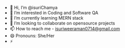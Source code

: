 - 👋 Hi, I’m @isuriChamya
- 👀 I’m interested in Coding and Software QA
- 🌱 I’m currently learning MERN stack
- 💞️ I’m looking to collaborate on opensource projects
- 📫 How to reach me - isuriweeraman0714@gmail.com
- 😄 Pronouns: She/Her
- ⚡

<!---
isuriChamya/isuriChamya is a ✨ special ✨ repository because its `README.md` (this file) appears on your GitHub profile.
You can click the Preview link to take a look at your changes.
--->
